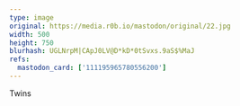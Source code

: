 ```yaml
---
type: image
original: https://media.r0b.io/mastodon/original/22.jpg
width: 500
height: 750
blurhash: UGLNrpM|CApJ0LV@D*kD*0tSvxs.9aS$%MaJ
refs:
  mastodon_card: ['111195965780556200']
---
```


Twins
